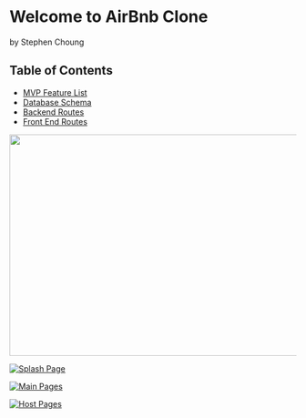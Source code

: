 # Welcome to AirBnb Clone
by Stephen Choung

## Table of Contents
* [MVP Feature List](https://github.com/Twprcntmlk/App-Academy-Week16-Solo-Project/wiki/MVP-List)
* [Database Schema](https://github.com/Twprcntmlk/App-Academy-Week16-Solo-Project/wiki/Database-Schema)
* [Backend Routes](https://github.com/Twprcntmlk/App-Academy-Week16-Solo-Project/wiki/Backend-Routes)
* [Front End Routes](https://github.com/Twprcntmlk/App-Academy-Week16-Solo-Project/wiki/Frontend-Routes)

<a href="https://youtu.be/siI5UL8wmUw">
  <img src="https://user-images.githubusercontent.com/47694954/128541158-f8e11675-4cf2-4f3e-9413-24e2679b6d07.png" width=692px height=389px>
</a>


[![Splash Page](https://user-images.githubusercontent.com/47694954/128541158-f8e11675-4cf2-4f3e-9413-24e2679b6d07.png)](https://youtu.be/siI5UL8wmUw)

[![Main Pages](https://user-images.githubusercontent.com/47694954/128541058-021528ed-b82e-4a80-a571-f27239e5b6e9.png)](https://youtu.be/ZbWWcBDsOJY)

[![Host Pages](https://user-images.githubusercontent.com/47694954/128541305-d3b48485-aa67-4c63-88a3-6b462c8d38e7.png)](https://youtu.be/4r2IhdtBqf8!)
